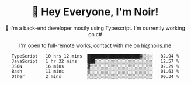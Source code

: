 <div align="center">

<h1 align="center">👋 Hey Everyone, I'm Noir! </h1>
  

 🎉  I'm a back-end developer mostly using Typescript. I'm currently working on c#

   
<p align="center">

  I'm open to full-remote works, contact with me on [hi@noirs.me](mailto:hi@noirs.me)
 
 </p>
   

  
<!--START_SECTION:waka-->

```text
TypeScript   10 hrs 12 mins  ████████████████████▓░░░░   82.94 %
JavaScript   1 hr 32 mins    ███░░░░░░░░░░░░░░░░░░░░░░   12.57 %
JSON         16 mins         ▓░░░░░░░░░░░░░░░░░░░░░░░░   02.29 %
Bash         11 mins         ▒░░░░░░░░░░░░░░░░░░░░░░░░   01.63 %
Other        2 mins          ░░░░░░░░░░░░░░░░░░░░░░░░░   00.34 %
```

<!--END_SECTION:waka-->
